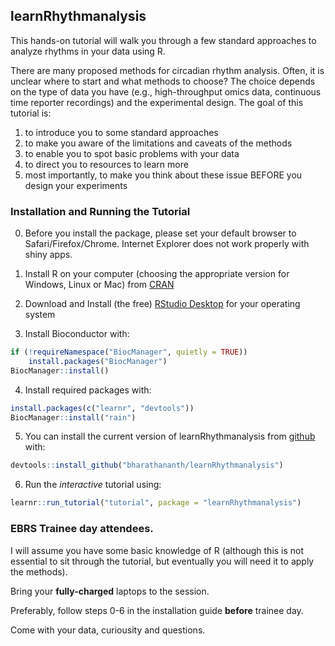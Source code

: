 ## learnRhythmanalysis

<!-- badges: start -->
<!-- badges: end -->

This hands-on tutorial will walk you through a few standard approaches to analyze rhythms in your data using R. 

There are many proposed methods for circadian rhythm analysis. Often, it is unclear where to start and what methods to choose? The choice depends on the type of data you have (e.g., high-throughput omics data, continuous time reporter recordings) and the experimental design. The goal of this tutorial is:

1.	to introduce you to some standard approaches
2.  to make you aware of the limitations and caveats of the methods
3.	to enable you to spot basic problems with your data
4.	to direct you to resources to learn more
5.	most importantly, to make you think about these issue BEFORE you design your experiments

### Installation and Running the Tutorial

0. Before you install the package, please set your default browser to Safari/Firefox/Chrome. Internet Explorer does not work properly with shiny apps.

1. Install R on your computer (choosing the appropriate version for Windows, Linux or Mac) from [CRAN](https://cran.r-project.org)

2. Download and Install (the free) [RStudio Desktop](https://www.rstudio.com/products/rstudio/download/#download) for your operating system

3. Install Bioconductor with:
``` r
if (!requireNamespace("BiocManager", quietly = TRUE))
    install.packages("BiocManager")
BiocManager::install()
```

4. Install required packages with:
```r
install.packages(c("learnr", "devtools"))
BiocManager::install("rain")
```

5. You can install the current version of learnRhythmanalysis from [github](https://github.com/bharathananth) with:

``` r
devtools::install_github("bharathananth/learnRhythmanalysis")
```

6. Run the *interactive* tutorial using:
```r
learnr::run_tutorial("tutorial", package = "learnRhythmanalysis")
```

### EBRS Trainee day attendees.

I will assume you have some basic knowledge of R (although this is not essential to sit through the tutorial, but eventually you will need it to apply the methods).  

Bring your **fully-charged** laptops to the session.  

Preferably, follow steps 0-6 in the installation guide **before** trainee day.  

Come with your data, curiousity and questions.
